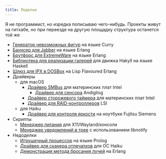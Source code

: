 ```yaml
---
title: Поделки
---
```


Я не программист, но изредка пописываю чего-нибудь. Проекты живут на гитхабе, но при переезде на другую площадку структура останется той же

- [Генератор невозможных фигур][def] на языке Curry
- [Баунсер для Jabber][def11] на языке Erlang
- [Брутфорс для ExtremeWare][def2] на языке Erlang
- [Библиотека для реализации галерей][def8] для движка Hakyll на языке Haskell
- [Шлюз для IPX в DOSBox][def9] на Lisp Flavoured Erlang
- Драйверы
    - для macOS
        - [Драйвер SMBus][def3] для материнских плат Intel
            - [Драйвер для сенсора][def3] Andigilog
        - [Драйвер сторожевого таймера][def4] для материнских плат Intel
        - [Драйвер для RAID-контроллеров][def7] LSI
    - для Haiku
        - [Драйвер для контроля яркости][def10] на ноутбуке Fujitsu Siemens
- Скрипты
    - [Менеджер питания][def13] для X11/Wayland/консоли
    - [Менеджер уведомлений в трее][def14] с использованием libnotify
- Недоделки
    - [Игрушечный процессор][def5] на языке Prolog
    - [Драйвер для сканера отпечатков][def6] для ОС Haiku
    - [Демонстрация метода бросания лучей][def12] на Erlang

[def]: https://github.com/dukzcry/toys/tree/master/impart
[def3]: https://github.com/dukzcry/osx-goodies/tree/master/ic
[def4]: https://github.com/dukzcry/osx-goodies/tree/master/watchdog
[def5]: https://github.com/dukzcry/unuzbl/tree/master/ducklingcpu
[def6]: https://github.com/dukzcry/unuzbl/tree/master/haiku-aes2501
[def7]: https://github.com/dukzcry/osx-goodies/tree/master/raid
[def2]: https://github.com/dukzcry/funkshun/tree/master/extremeware-brute
[def8]: https://github.com/dukzcry/funkshun/tree/master/hakyll-gallery
[def9]: https://github.com/dukzcry/funkshun/tree/master/ipxerlay
[def10]: https://github.com/dukzcry/crap/tree/master/acpi_fujitsu_laptop
[def11]: https://github.com/dukzcry/funkshun/tree/master/eggbnc
[def12]: https://github.com/dukzcry/unuzbl/tree/master/ngranek
[def13]: https://github.com/dukzcry/crap/tree/master/idler
[def14]: https://github.com/dukzcry/crap/tree/master/notifier